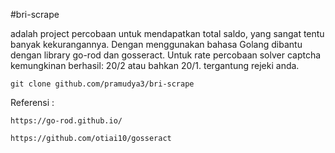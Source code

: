 #bri-scrape


adalah project percobaan untuk mendapatkan total saldo, yang sangat tentu banyak kekurangannya.
Dengan menggunakan bahasa Golang dibantu dengan library go-rod dan gosseract.
Untuk rate percobaan solver captcha kemungkinan berhasil: 20/2 atau bahkan 20/1. tergantung rejeki anda.


    git clone github.com/pramudya3/bri-scrape
    
  Referensi :
  
    https://go-rod.github.io/
    
    https://github.com/otiai10/gosseract
